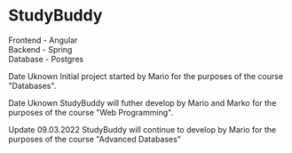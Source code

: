 # StudyBuddy
Frontend  - Angular<br>
Backend   - Spring<br>
Database  - Postgres<br>

Date Uknown
Initial project started by Mario for the purposes of the course "Databases".

Date Uknown
StudyBuddy will futher develop by Mario and Marko for the purposes of the course "Web Programming".

Update 09.03.2022
StudyBuddy will continue to develop by Mario for the purposes of the course "Advanced Databases"
